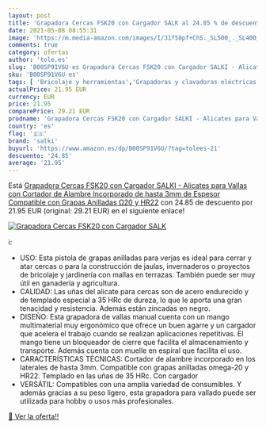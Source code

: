 ```yaml
---
layout: post
title: 'Grapadora Cercas FSK20 con Cargador SALK al 24.85 % de descuento'
date: 2021-05-08 08:55:31
image: 'https://m.media-amazon.com/images/I/31f58pf+ChS._SL500_._SL400_.jpg'
comments: true
category: ofertas
author: 'tole.es'
slug: 'B00SP91V6U-es Grapadora Cercas FSK20 con Cargador SALKI - Alicates para...'
sku: 'B00SP91V6U-es'
tags: [ 'Bricolaje y herramientas','Grapadoras y clavadoras eléctricas','Herramientas eléctricas','Herramientas manuales y eléctricas','grapadora','salki', ]
actualPrice: 21.95 EUR
currency: EUR
price: 21.95
comparePrice: 29.21 EUR
prodname: 'Grapadora Cercas FSK20 con Cargador SALKI - Alicates para Vallas con Cortador de Alambre Incorporado de hasta 3mm de Espesor  Compatible con Grapas Anilladas Ω20 y HR22'
country: 'es'
flag: '🇪🇸'
brand: 'salki'
buyurl: 'https://www.amazon.es/dp/B00SP91V6U/?tag=tolees-21'
descuento: '24.85'
average: '21.95'
---
```


Está [Grapadora Cercas FSK20 con Cargador SALKI - Alicates para Vallas con Cortador de Alambre Incorporado de hasta 3mm de Espesor  Compatible con Grapas Anilladas Ω20 y HR22](https://www.amazon.es/dp/B00SP91V6U/?tag=tolees-21) con 24.85 de descuento por 21.95 EUR (original: 29.21 EUR) en el siguiente enlace!

[![Grapadora Cercas FSK20 con Cargador SALK](https://m.media-amazon.com/images/I/31f58pf+ChS._SL500_._SL400_.jpg)](https://www.amazon.es/dp/B00SP91V6U/?tag=tolees-21)

ℹ️:

- USO: Esta pistola de grapas anilladas para verjas es ideal para cerrar y atar cercas o para la construcción de jaulas, invernaderos o proyectos de bricolaje y jardinería con mallas en terrazas. También puede ser muy útil en ganadería y agricultura.
- CALIDAD: Las uñas del alicate para cercas son de acero endurecido y de templado especial a 35 HRc de dureza, lo que le aporta una gran tenacidad y resistencia. Además están zincadas en negro.
- DISEÑO: Esta grapadora de vallas manual cuenta con un mango multimaterial muy ergonómico que ofrece un buen agarre y un cargador que acelera el trabajo cuando se realizan aplicaciones repetitivas. El mango tiene un bloqueador de cierre que facilita el almacenamiento y transporte. Además cuenta con muelle en espiral que facilita el uso.
- CARACTERÍSTICAS TÉCNICAS: Cortador de alambre incorporado en los laterales de hasta 3mm. Compatible con grapas anilladas omega-20 y HR22. Templado en las uñas de 35 HRc. Con cargador
- VERSÁTIL: Compatibles con una amplia variedad de consumibles. Y además gracias a su peso ligero, esta grapadora para vallado puede ser utilizada para hobby o usos más profesionales.

[🛒 Ver la oferta!!](https://www.amazon.es/dp/B00SP91V6U/?tag=tolees-21)
